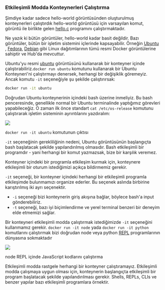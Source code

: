 
### Etkileşimli Modda Konteynerleri Çalıştırma

Şimdiye kadar sadece hello-world görüntüsünden oluşturulmuş konteynerleri çalıştırdık hello-world görüntüsü için varsayılan komut, görüntü ile birlikte gelen [hello.c](https://github.com/docker-library/hello-world/blob/master/hello.c) programını çalıştırmaktadır.

Ne yazık ki bütün görüntüler, hello-world kadar basit değildir. Bazı görüntüler, bütün bir işletim sistemini içlerinde kapsayabilir. Örneğin [Ubuntu](https://ubuntu.com/) , [Fedora](https://fedora.org/), [Debian](https://debian.org/) gibi Linux dağıtımlarının tümü resmi Docker görüntülerine sahiptir ve Hub'da mevcuttur.

Ubuntu'yu resmi [ubuntu](https://hub.docker.com/_/ubuntu) görüntüsünü kullanarak bir konteyner içinde çalıştırabiliriz.`docker run ubuntu` komutunu kullanarak bir Ubuntu Konteyneri'ni çalıştırmayı denersek, herhangi bir değişiklik göremeyiz. Ancak komutu `-it` seçeneğiyle şu şekilde çalıştırırsak:

```bash
docker run -it ubuntu
```

Doğrudan Ubuntu konteynerinin içindeki bash üzerine inmeliyiz. Bu bash penceresinde, genellikle normal bir Ubuntu terminalinde yaptığımız görevleri yapabileceğiz. O zaman ilk önce standart  `cat /etc/os-release`  komutunu çalıştırarak işletim sisteminin ayrıntılarını yazdıralım:

![](https://github.com/karacamelihcan/the-docker-handbook/blob/main/Images/docker-handbook-run-it-ubuntu.png)

 `docker run -it ubuntu` komutunun çıktısı

`-it` seçeneğinin gerekliliğinin nedeni, Ubuntu görüntüsünün başlangıçta bash başlatacak şekilde yapılandırılmış olmasıdır. Bash etkileşimli bir programdır - yani herhangi bir komut yazmazsak, bize bir karşılık veremez.

Konteyner içindeki bir programla etkileşim kurmak için, konteynere etkileşimli bir oturum istediğimizi açıkça bildirmemiz gerekir.

`-it`  seçeneği, bir konteyner içindeki herhangi bir etkileşimli programla etkileşimde bulunmamızı organize ederler. Bu seçenek aslında birbirine karıştırılmış iki ayrı seçenektir.

-   `-i`  seçeneği bizi konteynerin giriş akışına bağlar, böylece bash'a input gönderebiliriz.
-  `-t`  seçeneği, bazı iyi biçimlendirme ve yerel terminal benzeri bir deneyim elde etmemizi sağlar.

Bir konteyneri etkileşimli modda çalıştırmak istediğimizde `-it` seçeneğini kullanmamız gerekir. `docker run -it node`  yada `docker run -it python`  komutlarını çalıştırmak bizi doğrudan node veya python   [REPL](https://en.wikipedia.org/wiki/Read%E2%80%93eval%E2%80%93print_loop)  programlarının dünyasına sokmaktadır

![](https://github.com/karacamelihcan/the-docker-handbook/blob/main/Images/docker-handbook-run-it-node.png)

node REPL içinde JavaScript kodlarını çalıştırma

Etkileşimli modda rastgele herhangi bir konteyner çalıştıramayız. Etkileşimli modda çalışmaya uygun olması için, konteynerin başlangıçta etkileşimli bir program başlatacak şekilde yapılandırılması gerekir. Shells, REPLs, CLIs ve benzer yapılar bazı etkileşimli programlara örnektir.
